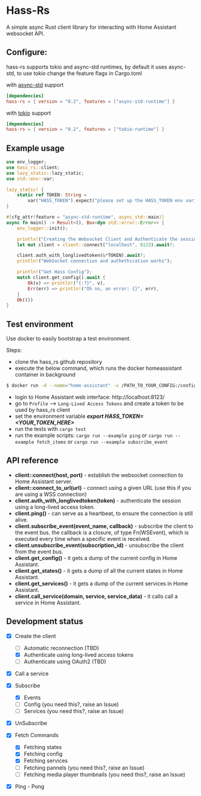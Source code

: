 # Hass-Rs

A simple async Rust client library for interacting with Home Assistant websocket API.

## Configure:

hass-rs supports tokio and async-std runtimes, by default it uses async-std, to use tokio change the feature flags in Cargo.toml

with [async-std](https://async.rs/) support 

```toml
[dependencies]
hass-rs = { version = "0.2", features = ["async-std-runtime"] }
```

with [tokio](https://tokio.rs/) support 

```toml
[dependencies]
hass-rs = { version = "0.2", features = ["tokio-runtime"] }
```

## Example usage

```rust
use env_logger;
use hass_rs::client;
use lazy_static::lazy_static;
use std::env::var;

lazy_static! {
    static ref TOKEN: String =
        var("HASS_TOKEN").expect("please set up the HASS_TOKEN env variable before running this");
}

#[cfg_attr(feature = "async-std-runtime", async_std::main)]
async fn main() -> Result<(), Box<dyn std::error::Error>> {
    env_logger::init();

    println!("Creating the Websocket Client and Authenticate the session");
    let mut client = client::connect("localhost", 8123).await?;

    client.auth_with_longlivedtoken(&*TOKEN).await?;
    println!("WebSocket connection and authethication works");

    println!("Get Hass Config");
    match client.get_config().await {
        Ok(v) => println!("{:?}", v),
        Err(err) => println!("Oh no, an error: {}", err),
    }
    Ok(())
}
```

## Test environment

Use docker to easily bootstrap a test environment.

Steps:

* clone the hass_rs github repository
* execute the below command, which runs the docker homeassistant container in background 

```bash
$ docker run -d --name="home-assistant" -v /PATH_TO_YOUR_CONFIG:/config -v /etc/localtime:/etc/localtime:ro --net=host homeassistant/home-assistant:stable
```

* login to Home Assistant web interface: http://localhost:8123/
* go to `Profile` --> `Long-Lived Access Tokens` and create a token to be used by hass_rs client
* set the environment variable ***export HASS_TOKEN=<YOUR_TOKEN_HERE>*** 
* run the tests with `cargo test`
* run the example scripts: `cargo run --example ping` or `cargo run --example fetch_items` or `cargo run --example subscribe_event` 

## API reference

* **client::connect(host, port)** - establish the websocket connection to Home Assistant server.
* **client::connect_to_url(url)** - connect using a given URL (use this if you are using a WSS connection)
* **client.auth_with_longlivedtoken(token)** - authenticate the session using a long-lived access token.
* **client.ping()** - can serve as a heartbeat, to ensure the connection is still alive.
* **client.subscribe_event(event_name, callback)** - subscribe the client to the event bus. the callback is a closure, of type Fn(WSEvent), which is executed every time when a specific event is received.
* **client.unsubscribe_event(subscription_id)** - unsubscribe the client from the event bus.
* **client.get_config()** - it gets a dump of the current config in Home Assistant.
* **client.get_states()** - it gets a dump of all the current states in Home Assistant.
* **client.get_services()** - it gets a dump of the current services in Home Assistant. 
* **client.call_service(domain, service, service_data)** - it calls call a service in Home Assistant.

## Development status

- [x] Create the client
    - [ ] Automatic reconnection (TBD)
    - [x] Authenticate using long-lived access tokens
    - [ ] Authenticate using OAuth2 (TBD)
- [x] Call a service
- [x] Subscribe
    - [x] Events
    - [ ] Config (you need this?, raise an Issue)
    - [ ] Services (you need this?, raise an Issue)
- [x] UnSubscribe
- [x] Fetch Commands
    - [x] Fetching states
    - [x] Fetching config
    - [x] Fetching services
    - [ ] Fetching pannels (you need this?, raise an Issue)
    - [ ] Fetching media player thumbnails (you need this?, raise an Issue)
- [x] Ping - Pong

